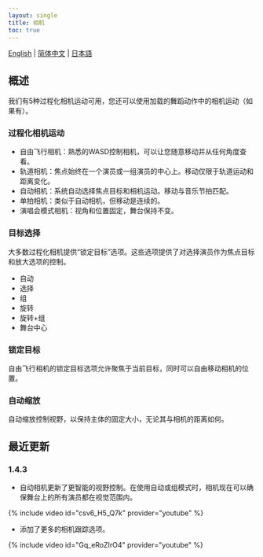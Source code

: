 ```yaml
---
layout: single
title: 相机
toc: true
---
```

[English](/dancexr/features/camera) | [简体中文](/zh/dancexr/features/camera) | [日本語](/jp/dancexr/features/camera)


## 概述
我们有5种过程化相机运动可用，您还可以使用加载的舞蹈动作中的相机运动（如果有）。

### 过程化相机运动
* 自由飞行相机：熟悉的WASD控制相机，可以让您随意移动并从任何角度查看。
* 轨道相机：焦点始终在一个演员或一组演员的中心上。移动仅限于轨道运动和距离变化。
* 自动相机：系统自动选择焦点目标和相机运动。移动与音乐节拍匹配。
* 单拍相机：类似于自动相机，但移动是连续的。
* 演唱会模式相机：视角和位置固定，舞台保持不变。

### 目标选择
大多数过程化相机提供“锁定目标”选项。这些选项提供了对选择演员作为焦点目标和放大选项的控制。
* 自动
* 选择
* 组
* 旋转
* 旋转+组
* 舞台中心

### 锁定目标
自由飞行相机的锁定目标选项允许聚焦于当前目标，同时可以自由移动相机的位置。

### 自动缩放
自动缩放控制视野，以保持主体的固定大小，无论其与相机的距离如何。

## 最近更新
### 1.4.3
* 自动相机更新了更智能的视野控制。在使用自动或组模式时，相机现在可以确保舞台上的所有演员都在视觉范围内。

{% include video id="csv6_H5_Q7k" provider="youtube" %}

* 添加了更多的相机跟踪选项。

{% include video id="Gq_eRoZIrO4" provider="youtube" %}